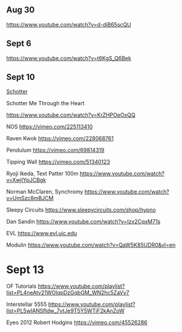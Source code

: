 ## Aug 30

https://www.youtube.com/watch?v=d-diB65scQU

## Sept 6

https://www.youtube.com/watch?v=t6KgS_Q6Bek

## Sept 10

[Schotter](http://www.medienkunstnetz.de/works/schotter/)

Schotter Me Through the Heart

https://www.youtube.com/watch?v=KrZHPOeOxQQ

NOS
https://vimeo.com/225113410

Raven Kwok
https://vimeo.com/228068761

Pendulum
https://vimeo.com/69814319

Tipping Wall
https://vimeo.com/51340123

Ryoji Ikeda, Text Patter 100m
https://www.youtube.com/watch?v=XwjlYpJCBgk

Norman McClaren, Synchromy
https://www.youtube.com/watch?v=UmSzc8mBJCM

Sleepy Circuits
https://www.sleepycircuits.com/shop/hypno

Dan Sandin
https://www.youtube.com/watch?v=Izx2CqxM71s

EVL
https://www.evl.uic.edu

Modulin
https://www.youtube.com/watch?v=QaW5K85UDR0&vl=en

# Sept 13
OF Tutorials
https://www.youtube.com/playlist?list=PL4neAtv21WOlqpDzGqbGM_WN2hc5ZaVv7

Interstellar 5555
https://www.youtube.com/playlist?list=PL5wIANSfIdw_7vtJe9T5Y5WTiF2kAnZoW

Eyeo 2012 Robert Hodgins
https://vimeo.com/45526286
